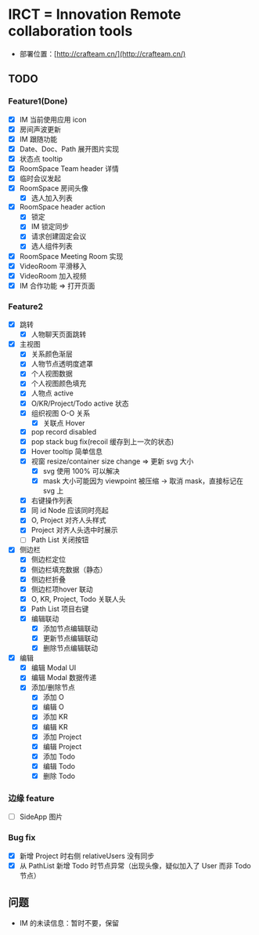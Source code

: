 # IRCT = Innovation Remote collaboration tools

- 部署位置：[http://crafteam.cn/](http://crafteam.cn/)

## TODO

### Feature1(Done)

- [x] IM 当前使用应用 icon
- [x] 房间声波更新
- [x] IM 跟随功能
- [x] Date、Doc、Path 展开图片实现
- [x] 状态点 tooltip
- [x] RoomSpace Team header 详情
- [x] 临时会议发起
- [x] RoomSpace 房间头像
  - [x] 选人加入列表
- [x] RoomSpace header action
  - [x] 锁定
  - [x] IM 锁定同步
  - [x] 请求创建固定会议
  - [x] 选人组件列表
- [x] RoomSpace Meeting Room 实现
- [x] VideoRoom 平滑移入
- [x] VideoRoom 加入视频
- [x] IM 合作功能 => 打开页面

### Feature2

- [x] 跳转
  - [x] 人物聊天页面跳转
- [x] 主视图
  - [x] 关系颜色渐层
  - [x] 人物节点透明度遮罩
  - [x] 个人视图数据
  - [x] 个人视图颜色填充
  - [x] 人物点 active
  - [x] O/KR/Project/Todo active 状态
  - [x] 组织视图 O-O 关系
    - [x] 关联点 Hover
  - [x] pop record disabled
  - [x] pop stack bug fix(recoil 缓存到上一次的状态)
  - [x] Hover tooltip 简单信息
  - [x] 视窗 resize/container size change => 更新 svg 大小
    - [x] svg 使用 100% 可以解决
    - [x] mask 大小可能因为 viewpoint 被压缩 -> 取消 mask，直接标记在 svg 上
  - [x] 右键操作列表
  - [x] 同 id Node 应该同时亮起
  - [x] O, Project 对齐人头样式
  - [x] Project 对齐人头选中时展示
  - [ ] Path List 关闭按钮
- [x] 侧边栏
  - [x] 侧边栏定位
  - [x] 侧边栏填充数据（静态）
  - [x] 侧边栏折叠
  - [x] 侧边栏项hover 联动
  - [x] O, KR, Project, Todo 关联人头
  - [x] Path List 项目右键
  - [x] 编辑联动
    - [x] 添加节点编辑联动
    - [x] 更新节点编辑联动
    - [x] 删除节点编辑联动
- [x] 编辑
  - [x] 编辑 Modal UI
  - [x] 编辑 Modal 数据传递
  - [x] 添加/删除节点
    - [x] 添加 O
    - [x] 编辑 O
    - [x] 添加 KR
    - [x] 编辑 KR
    - [x] 添加 Project
    - [x] 编辑 Project
    - [x] 添加 Todo
    - [x] 编辑 Todo
    - [x] 删除 Todo

### 边缘 feature

- [ ] SideApp 图片

### Bug fix

- [x] 新增 Project 时右侧 relativeUsers 没有同步
- [x] 从 PathList 新增 Todo 时节点异常（出现头像，疑似加入了 User 而非 Todo 节点）

## 问题

- IM 的未读信息：暂时不要，保留
